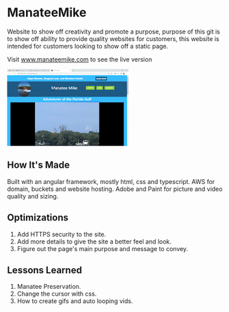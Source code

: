 # ManateeMike
Website to show off creativity and promote a purpose, purpose of this git is to show off ability to provide quality websites for customers, this website is intended for customers looking to show off a static page.

Visit www.manateemike.com to see the live version

![](https://github.com/ccosta568/ManateeMike/blob/main/manatee-mike/src/assets/img/manatee.gif)

## How It's Made
Built with an angular framework, mostly html, css and typescript. AWS for domain, buckets and website hosting. Adobe and Paint for picture and video quality and sizing. 

## Optimizations
1. Add HTTPS security to the site.
2. Add more details to give the site a better feel and look.
3. Figure out the page's main purpose and message to convey. 

## Lessons Learned
1. Manatee Preservation.
2. Change the cursor with css.
3. How to create gifs and auto looping vids.
